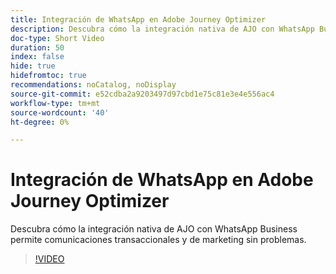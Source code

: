 ```yaml
---
title: Integración de WhatsApp en Adobe Journey Optimizer
description: Descubra cómo la integración nativa de AJO con WhatsApp Business permite comunicaciones transaccionales y de marketing sin problemas.
doc-type: Short Video
duration: 50
index: false
hide: true
hidefromtoc: true
recommendations: noCatalog, noDisplay
source-git-commit: e52cdba2a9203497d97cbd1e75c81e3e4e556ac4
workflow-type: tm+mt
source-wordcount: '40'
ht-degree: 0%

---
```



# Integración de WhatsApp en Adobe Journey Optimizer

Descubra cómo la integración nativa de AJO con WhatsApp Business permite comunicaciones transaccionales y de marketing sin problemas.

<!-- 72_S520_3442520_49_whatsapp-integration-in-adobe-journey-optimizer -->
>[!VIDEO](https://video.tv.adobe.com/v/3458215/?learn=on&enablevpops=true)
